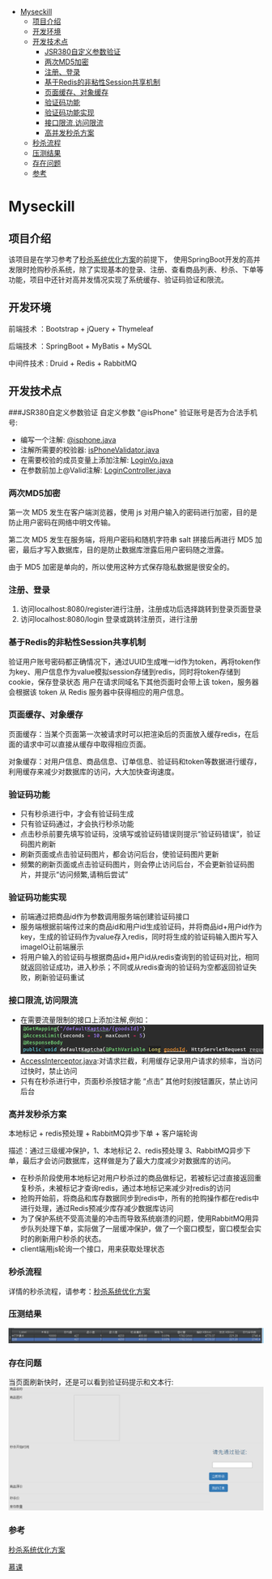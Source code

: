 - [Myseckill](#Myseckill)
  * [项目介绍](#项目介绍)
  * [开发环境](#开发环境)
  * [开发技术点](#开发技术点)
    + [JSR380自定义参数验证](#JSR380自定义参数验证)
    + [两次MD5加密](#两次MD5加密)
    + [注册、登录](#注册、登录)
    + [基于Redis的非粘性Session共享机制](#基于Redis的非粘性Session共享机制)
    + [页面缓存、对象缓存](#页面缓存、对象缓存)
    + [验证码功能](#验证码功能)
    + [验证码功能实现](#验证码功能实现)
    + [接口限流,访问限流](#接口限流,访问限流)
    + [高并发秒杀方案](#高并发秒杀方案)
  * [秒杀流程](#秒杀流程)
  * [压测结果](#压测结果)
  * [存在问题](#存在问题)
  * [参考](#参考)
 




# Myseckill
## 项目介绍
该项目是在学习参考了[秒杀系统优化方案](https://www.cnblogs.com/xiangkejin/p/9351501.html)的前提下，
使用SpringBoot开发的高并发限时抢购秒杀系统，除了实现基本的登录、注册、查看商品列表、秒杀、下单等功能，项目中还针对高并发情况实现了系统缓存、验证码验证和限流。

## 开发环境
前端技术 ：Bootstrap + jQuery + Thymeleaf

后端技术 ：SpringBoot + MyBatis + MySQL

中间件技术 : Druid + Redis + RabbitMQ 

## 开发技术点

###JSR380自定义参数验证
自定义参数 "@isPhone" 验证账号是否为合法手机号:
* 编写一个注解: [@isphone.java](https://github.com/phantommmm/mySeckill/blob/master/src/main/java/com/phantom/seckill/validator/isPhone.java)
* 注解所需要的校验器: [isPhoneValidator.java](https://github.com/phantommmm/mySeckill/blob/master/src/main/java/com/phantom/seckill/validator/isPhoneValidator.java)
* 在需要校验的成员变量上添加注解: [LoginVo.java](https://github.com/phantommmm/mySeckill/blob/master/src/main/java/com/phantom/seckill/vo/LoginVo.java)
* 在参数前加上@Valid注解: [LoginController.java](https://github.com/phantommmm/mySeckill/blob/master/src/main/java/com/phantom/seckill/controller/LoginController.java)


### 两次MD5加密
第一次 MD5 发生在客户端浏览器，使用 js 对用户输入的密码进行加密，目的是防止用户密码在网络中明文传输。

第二次 MD5 发生在服务端，将用户密码和随机字符串 salt 拼接后再进行 MD5 加密，最后才写入数据库，目的是防止数据库泄露后用户密码随之泄露。

由于 MD5 加密是单向的，所以使用这种方式保存隐私数据是很安全的。

### 注册、登录
1. 访问localhost:8080/register进行注册，注册成功后选择跳转到登录页面登录
2. 访问localhost:8080/login 登录或跳转注册页，进行注册

### 基于Redis的非粘性Session共享机制
验证用户账号密码都正确情况下，通过UUID生成唯一id作为token，再将token作为key、用户信息作为value模拟session存储到redis，同时将token存储到cookie，保存登录状态
用户在请求同域名下其他页面时会带上该 token，服务器会根据该 token 从 Redis 服务器中获得相应的用户信息。

### 页面缓存、对象缓存
页面缓存：当某个页面第一次被请求时可以把渲染后的页面放入缓存redis，在后面的请求中可以直接从缓存中取得相应页面。

对象缓存：对用户信息、商品信息、订单信息、验证码和token等数据进行缓存，利用缓存来减少对数据库的访问，大大加快查询速度。

### 验证码功能
* 只有秒杀进行中，才会有验证码生成
* 只有验证码通过，才会执行秒杀功能
* 点击秒杀前要先填写验证码，没填写或验证码错误则提示“验证码错误”，验证码图片刷新
* 刷新页面或点击验证码图片，都会访问后台，使验证码图片更新
* 频繁的刷新页面或点击验证码图片，则会停止访问后台，不会更新验证码图片，并提示“访问频繁,请稍后尝试”

### 验证码功能实现
* 前端通过把商品id作为参数调用服务端创建验证码接口
* 服务端根据前端传过来的商品id和用户id生成验证码，并将商品id+用户id作为key，生成的验证码作为value存入redis，同时将生成的验证码输入图片写入imageIO让前端展示
* 将用户输入的验证码与根据商品id+用户id从redis查询到的验证码对比，相同就返回验证成功，进入秒杀；不同或从redis查询的验证码为空都返回验证失败，刷新验证码重试

### 接口限流,访问限流
* 在需要流量限制的接口上添加注解,例如：
![limit](https://github.com/phantommmm/Myseckill/blob/master/img/limit.png)
* [AccessInterceptor.java](https://github.com/phantommmm/mySeckill/blob/master/src/main/java/com/phantom/seckill/Interceptor/AccessInterceptor.java):对请求拦截，利用缓存记录用户请求的频率，当访问过快时，禁止访问
* 只有在秒杀进行中，页面秒杀按钮才能 “点击” 其他时刻按钮置灰，禁止访问后台

### 高并发秒杀方案
本地标记 + redis预处理 + RabbitMQ异步下单 + 客户端轮询

描述：通过三级缓冲保护，1、本地标记 2、redis预处理 3、RabbitMQ异步下单，最后才会访问数据库，这样做是为了最大力度减少对数据库的访问。

* 在秒杀阶段使用本地标记对用户秒杀过的商品做标记，若被标记过直接返回重复秒杀，未被标记才查询redis，通过本地标记来减少对redis的访问
* 抢购开始前，将商品和库存数据同步到redis中，所有的抢购操作都在redis中进行处理，通过Redis预减少库存减少数据库访问
* 为了保护系统不受高流量的冲击而导致系统崩溃的问题，使用RabbitMQ用异步队列处理下单，实际做了一层缓冲保护，做了一个窗口模型，窗口模型会实时的刷新用户秒杀的状态。
* client端用js轮询一个接口，用来获取处理状态

### 秒杀流程
详情的秒杀流程，请参考：[秒杀系统优化方案](https://www.cnblogs.com/xiangkejin/p/9351501.html)

### 压测结果
![压测效果](https://github.com/phantommmm/Myseckill/blob/master/img/jMeter.png)

### 存在问题
 当页面刷新快时，还是可以看到验证码提示和文本行:
![problem](https://github.com/phantommmm/Myseckill/blob/master/img/problem.png)

### 参考
[秒杀系统优化方案](https://www.cnblogs.com/xiangkejin/p/9351501.html)

[慕课](https://coding.imooc.com/class/168.html)